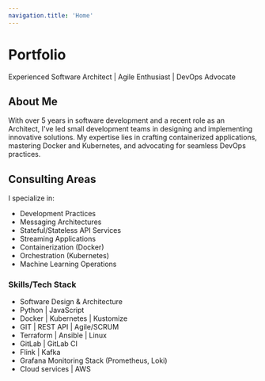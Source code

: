 ```yaml
---
navigation.title: 'Home'
---
```


# Portfolio

Experienced Software Architect | Agile Enthusiast | DevOps Advocate


## About Me
With over 5 years in software development and a recent role as an Architect, I've led small development teams in designing and implementing innovative solutions. My expertise lies in crafting containerized applications, mastering Docker and Kubernetes, and advocating for seamless DevOps practices.

## Consulting Areas
I specialize in:

- Development Practices
- Messaging Architectures
- Stateful/Stateless API Services
- Streaming Applications
- Containerization (Docker)
- Orchestration (Kubernetes)
- Machine Learning Operations

### Skills/Tech Stack

- Software Design & Architecture
- Python | JavaScript
- Docker | Kubernetes | Kustomize
- GIT | REST API | Agile/SCRUM
- Terraform | Ansible | Linux
- GitLab | GitLab CI
- Flink | Kafka
- Grafana Monitoring Stack (Prometheus, Loki)
- Cloud services | AWS
